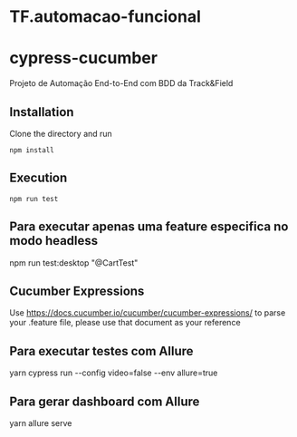 # TF.automacao-funcional

# cypress-cucumber

Projeto de Automação End-to-End com BDD da Track&Field 

## Installation

Clone the directory and run

```shell
npm install
```

## Execution

```shell
npm run test
```
## Para executar apenas uma feature especifica no modo headless
npm run test:desktop "@CartTest"
## Cucumber Expressions

Use https://docs.cucumber.io/cucumber/cucumber-expressions/ to parse your .feature file, please use that document as your reference

## Para executar testes com Allure
yarn cypress run --config video=false --env allure=true

## Para gerar dashboard com Allure
yarn allure serve

